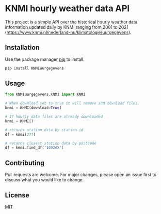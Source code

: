 # KNMI hourly weather data API

This project is a simple API over the historical hourly weather data information updated daily by KNMI ranging from 2001 to 2021 (https://www.knmi.nl/nederland-nu/klimatologie/uurgegevens).


## Installation

Use the package manager [pip](https://pypi.org/project/KNMIuurgegevens/) to install.

```bash
pip install KNMIuurgegevens
```

## Usage

```python
from KNMIuurgegevens.KNMI import KNMI

# When download set to true it will remove and download files.
knmi = KNMI(download=True)

# If hourly data files are already downloaded
knmi = KNMI()

# returns station data by station id
df = knmi[277]

# returns closest station data by postcode
df = knmi.find_df('1092AX')
```

## Contributing
Pull requests are welcome. For major changes, please open an issue first to discuss what you would like to change.

## License
[MIT](https://choosealicense.com/licenses/mit/)